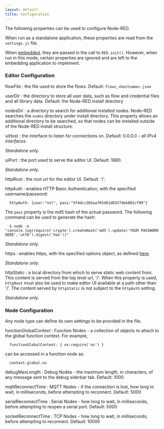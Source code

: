 ```yaml
---
layout: default
title: Configuration
---
```

The following properties can be used to configure Node-RED.

When run as a standalone application, these properties are read from the `settings.js`
file. 

When [embedded](embedding.html), they are passed in the call to `RED.init()`.
However, when run in this mode, certain properties are ignored and are left to
the embedding application to implement.

### Editor Configuration

flowFile
: the file used to store the flows. Default: `flows_<hostname>.json`

userDir
: the directory to store all user data, such as flow and credential files and all
  library data. Default: the Node-RED install directory

nodesDir
: a directory to search for additional installed nodes. Node-RED searches the `nodes`
  directory under install directory. This property allows an additional directory
  to be searched, so that nodes can be installed outside of the Node-RED install
  structure.

uiHost
: the interface to listen for connections on. Default: 0.0.0.0 - 
  *all IPv4 interfaces*.

  *Standalone only*.

uiPort
: the port used to serve the editor UI. Default: 1880.
  
  *Standalone only*.

httpRoot
: the root url for the editor UI. Default: '/'.

httpAuth
: enables HTTP Basic Authentication, with the specified username/password:

      httpAuth: {user:"nol", pass:"5f4dcc3b5aa765d61d8327deb882cf99"}
  
  The `pass` property is the md5 hash of the actual password. The following
  command can be used to generate the hash:

      $ node -e "console.log(require('crypto').createHash('md5').update('YOUR PASSWORD HERE','utf8').digest('hex'))"
  
  *Standalone only*.
      
https
: enables https, with the specified options object, as defined 
  [here](http://nodejs.org/api/https.html#https_https_createserver_options_requestlistener).

  *Standalone only*.

httpStatic
: a local directory from which to serve static web content from. This content is
  served from the top level url, '/'. When this property is used, `httpRoot` must
  also be used to make editor UI available at a path other than '/'.
  The content served by `httpStatic` is not subject to the `httpAuth` setting.

  *Standalone only*.

### Node Configuration

Any node type can define its own settings to be provided in the file.

functionGlobalContext
: Function Nodes - a collection of objects to attach to the global function
  context. For example,

      functionGlobalContext: { os:require('os') }
  
  can be accessed in a function node as:
  
      context.global.os

debugMaxLength
: Debug Nodes - the maximum length, in characters, of any message sent to the
  debug siderbar tab. Default: 1000

mqttReconnectTime
: MQTT Nodes - if the connection is lost, how long to wait, in milliseconds, 
  before attempting to reconnect. Default: 5000

serialReconnectTime
: Serial Nodes - how long to wait, in milliseconds, before attempting to reopen
  a serial port. Default: 5000

socketReconnectTime
: TCP Nodes - how long to wait, in milliseconds, before attempting to reconnect.
  Default: 10000

